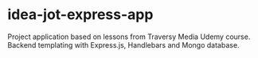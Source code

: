 # idea-jot-express-app

Project application based on lessons from Traversy Media Udemy course. Backend templating with Express.js, Handlebars and Mongo database.
